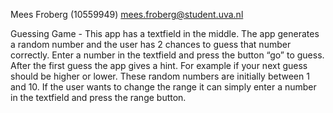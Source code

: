 Mees Froberg (10559949) <mees.froberg@student.uva.nl>

Guessing Game - This app has a textfield in the middle. The app generates a random number and the user has 2 chances to guess that number correctly. Enter a number in the textfield and press the button “go” to guess. After the first guess the app gives a hint. For example if your next guess should be higher or lower. These random numbers are initially between 1 and 10. If the user wants to change the range it can simply enter a number in the textfield and press the range button.